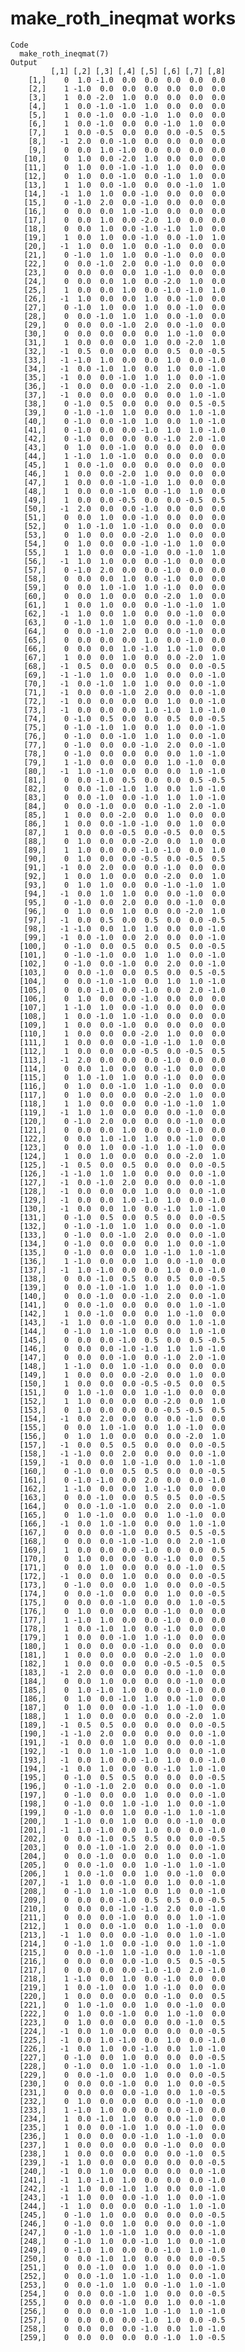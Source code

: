 # make_roth_ineqmat works

    Code
      make_roth_ineqmat(7)
    Output
             [,1] [,2] [,3] [,4] [,5] [,6] [,7] [,8]
        [1,]    0  1.0 -1.0  0.0  0.0  0.0  0.0  0.0
        [2,]    1 -1.0  0.0  0.0  0.0  0.0  0.0  0.0
        [3,]    1  0.0 -2.0  1.0  0.0  0.0  0.0  0.0
        [4,]    1  0.0 -1.0 -1.0  1.0  0.0  0.0  0.0
        [5,]    1  0.0 -1.0  0.0 -1.0  1.0  0.0  0.0
        [6,]    1  0.0 -1.0  0.0  0.0 -1.0  1.0  0.0
        [7,]    1  0.0 -0.5  0.0  0.0  0.0 -0.5  0.5
        [8,]   -1  2.0  0.0 -1.0  0.0  0.0  0.0  0.0
        [9,]    0  0.0  1.0 -1.0  0.0  0.0  0.0  0.0
       [10,]    0  1.0  0.0 -2.0  1.0  0.0  0.0  0.0
       [11,]    0  1.0  0.0 -1.0 -1.0  1.0  0.0  0.0
       [12,]    0  1.0  0.0 -1.0  0.0 -1.0  1.0  0.0
       [13,]    1  1.0  0.0 -1.0  0.0  0.0 -1.0  1.0
       [14,]   -1  1.0  1.0  0.0 -1.0  0.0  0.0  0.0
       [15,]    0 -1.0  2.0  0.0 -1.0  0.0  0.0  0.0
       [16,]    0  0.0  0.0  1.0 -1.0  0.0  0.0  0.0
       [17,]    0  0.0  1.0  0.0 -2.0  1.0  0.0  0.0
       [18,]    0  0.0  1.0  0.0 -1.0 -1.0  1.0  0.0
       [19,]    1  0.0  1.0  0.0 -1.0  0.0 -1.0  1.0
       [20,]   -1  1.0  0.0  1.0  0.0 -1.0  0.0  0.0
       [21,]    0 -1.0  1.0  1.0  0.0 -1.0  0.0  0.0
       [22,]    0  0.0 -1.0  2.0  0.0 -1.0  0.0  0.0
       [23,]    0  0.0  0.0  0.0  1.0 -1.0  0.0  0.0
       [24,]    0  0.0  0.0  1.0  0.0 -2.0  1.0  0.0
       [25,]    1  0.0  0.0  1.0  0.0 -1.0 -1.0  1.0
       [26,]   -1  1.0  0.0  0.0  1.0  0.0 -1.0  0.0
       [27,]    0 -1.0  1.0  0.0  1.0  0.0 -1.0  0.0
       [28,]    0  0.0 -1.0  1.0  1.0  0.0 -1.0  0.0
       [29,]    0  0.0  0.0 -1.0  2.0  0.0 -1.0  0.0
       [30,]    0  0.0  0.0  0.0  0.0  1.0 -1.0  0.0
       [31,]    1  0.0  0.0  0.0  1.0  0.0 -2.0  1.0
       [32,]   -1  0.5  0.0  0.0  0.0  0.5  0.0 -0.5
       [33,]   -1 -1.0  1.0  0.0  0.0  1.0  0.0 -1.0
       [34,]   -1  0.0 -1.0  1.0  0.0  1.0  0.0 -1.0
       [35,]   -1  0.0  0.0 -1.0  1.0  1.0  0.0 -1.0
       [36,]   -1  0.0  0.0  0.0 -1.0  2.0  0.0 -1.0
       [37,]   -1  0.0  0.0  0.0  0.0  0.0  1.0 -1.0
       [38,]    0 -1.0  0.5  0.0  0.0  0.0  0.5 -0.5
       [39,]    0 -1.0 -1.0  1.0  0.0  0.0  1.0 -1.0
       [40,]    0 -1.0  0.0 -1.0  1.0  0.0  1.0 -1.0
       [41,]    0 -1.0  0.0  0.0 -1.0  1.0  1.0 -1.0
       [42,]    0 -1.0  0.0  0.0  0.0 -1.0  2.0 -1.0
       [43,]    0  1.0  0.0 -1.0  0.0  0.0  0.0  0.0
       [44,]    1 -1.0  1.0 -1.0  0.0  0.0  0.0  0.0
       [45,]    1  0.0 -1.0  0.0  0.0  0.0  0.0  0.0
       [46,]    1  0.0  0.0 -2.0  1.0  0.0  0.0  0.0
       [47,]    1  0.0  0.0 -1.0 -1.0  1.0  0.0  0.0
       [48,]    1  0.0  0.0 -1.0  0.0 -1.0  1.0  0.0
       [49,]    1  0.0  0.0 -0.5  0.0  0.0 -0.5  0.5
       [50,]   -1  2.0  0.0  0.0 -1.0  0.0  0.0  0.0
       [51,]    0  0.0  1.0  0.0 -1.0  0.0  0.0  0.0
       [52,]    0  1.0 -1.0  1.0 -1.0  0.0  0.0  0.0
       [53,]    0  1.0  0.0  0.0 -2.0  1.0  0.0  0.0
       [54,]    0  1.0  0.0  0.0 -1.0 -1.0  1.0  0.0
       [55,]    1  1.0  0.0  0.0 -1.0  0.0 -1.0  1.0
       [56,]   -1  1.0  1.0  0.0  0.0 -1.0  0.0  0.0
       [57,]    0 -1.0  2.0  0.0  0.0 -1.0  0.0  0.0
       [58,]    0  0.0  0.0  1.0  0.0 -1.0  0.0  0.0
       [59,]    0  0.0  1.0 -1.0  1.0 -1.0  0.0  0.0
       [60,]    0  0.0  1.0  0.0  0.0 -2.0  1.0  0.0
       [61,]    1  0.0  1.0  0.0  0.0 -1.0 -1.0  1.0
       [62,]   -1  1.0  0.0  1.0  0.0  0.0 -1.0  0.0
       [63,]    0 -1.0  1.0  1.0  0.0  0.0 -1.0  0.0
       [64,]    0  0.0 -1.0  2.0  0.0  0.0 -1.0  0.0
       [65,]    0  0.0  0.0  0.0  1.0  0.0 -1.0  0.0
       [66,]    0  0.0  0.0  1.0 -1.0  1.0 -1.0  0.0
       [67,]    1  0.0  0.0  1.0  0.0  0.0 -2.0  1.0
       [68,]   -1  0.5  0.0  0.0  0.5  0.0  0.0 -0.5
       [69,]   -1 -1.0  1.0  0.0  1.0  0.0  0.0 -1.0
       [70,]   -1  0.0 -1.0  1.0  1.0  0.0  0.0 -1.0
       [71,]   -1  0.0  0.0 -1.0  2.0  0.0  0.0 -1.0
       [72,]   -1  0.0  0.0  0.0  0.0  1.0  0.0 -1.0
       [73,]   -1  0.0  0.0  0.0  1.0 -1.0  1.0 -1.0
       [74,]    0 -1.0  0.5  0.0  0.0  0.5  0.0 -0.5
       [75,]    0 -1.0 -1.0  1.0  0.0  1.0  0.0 -1.0
       [76,]    0 -1.0  0.0 -1.0  1.0  1.0  0.0 -1.0
       [77,]    0 -1.0  0.0  0.0 -1.0  2.0  0.0 -1.0
       [78,]    0 -1.0  0.0  0.0  0.0  0.0  1.0 -1.0
       [79,]    1 -1.0  0.0  0.0  0.0  1.0 -1.0  0.0
       [80,]   -1  1.0 -1.0  0.0  0.0  0.0  1.0 -1.0
       [81,]    0  0.0 -1.0  0.5  0.0  0.0  0.5 -0.5
       [82,]    0  0.0 -1.0 -1.0  1.0  0.0  1.0 -1.0
       [83,]    0  0.0 -1.0  0.0 -1.0  1.0  1.0 -1.0
       [84,]    0  0.0 -1.0  0.0  0.0 -1.0  2.0 -1.0
       [85,]    1  0.0  0.0 -2.0  0.0  1.0  0.0  0.0
       [86,]    1  0.0  0.0 -1.0 -1.0  0.0  1.0  0.0
       [87,]    1  0.0  0.0 -0.5  0.0 -0.5  0.0  0.5
       [88,]    0  1.0  0.0  0.0 -2.0  0.0  1.0  0.0
       [89,]    1  1.0  0.0  0.0 -1.0 -1.0  0.0  1.0
       [90,]    0  1.0  0.0  0.0 -0.5  0.0 -0.5  0.5
       [91,]   -1  0.0  2.0  0.0  0.0 -1.0  0.0  0.0
       [92,]    1  0.0  1.0  0.0  0.0 -2.0  0.0  1.0
       [93,]    0  1.0  1.0  0.0  0.0 -1.0 -1.0  1.0
       [94,]   -1  0.0  1.0  1.0  0.0  0.0 -1.0  0.0
       [95,]    0 -1.0  0.0  2.0  0.0  0.0 -1.0  0.0
       [96,]    0  1.0  0.0  1.0  0.0  0.0 -2.0  1.0
       [97,]   -1  0.0  0.5  0.0  0.5  0.0  0.0 -0.5
       [98,]   -1 -1.0  0.0  1.0  1.0  0.0  0.0 -1.0
       [99,]   -1  0.0 -1.0  0.0  2.0  0.0  0.0 -1.0
      [100,]    0 -1.0  0.0  0.5  0.0  0.5  0.0 -0.5
      [101,]    0 -1.0 -1.0  0.0  1.0  1.0  0.0 -1.0
      [102,]    0 -1.0  0.0 -1.0  0.0  2.0  0.0 -1.0
      [103,]    0  0.0 -1.0  0.0  0.5  0.0  0.5 -0.5
      [104,]    0  0.0 -1.0 -1.0  0.0  1.0  1.0 -1.0
      [105,]    0  0.0 -1.0  0.0 -1.0  0.0  2.0 -1.0
      [106,]    0  1.0  0.0  0.0 -1.0  0.0  0.0  0.0
      [107,]    1 -1.0  1.0  0.0 -1.0  0.0  0.0  0.0
      [108,]    1  0.0 -1.0  1.0 -1.0  0.0  0.0  0.0
      [109,]    1  0.0  0.0 -1.0  0.0  0.0  0.0  0.0
      [110,]    1  0.0  0.0  0.0 -2.0  1.0  0.0  0.0
      [111,]    1  0.0  0.0  0.0 -1.0 -1.0  1.0  0.0
      [112,]    1  0.0  0.0  0.0 -0.5  0.0 -0.5  0.5
      [113,]   -1  2.0  0.0  0.0  0.0 -1.0  0.0  0.0
      [114,]    0  0.0  1.0  0.0  0.0 -1.0  0.0  0.0
      [115,]    0  1.0 -1.0  1.0  0.0 -1.0  0.0  0.0
      [116,]    0  1.0  0.0 -1.0  1.0 -1.0  0.0  0.0
      [117,]    0  1.0  0.0  0.0  0.0 -2.0  1.0  0.0
      [118,]    1  1.0  0.0  0.0  0.0 -1.0 -1.0  1.0
      [119,]   -1  1.0  1.0  0.0  0.0  0.0 -1.0  0.0
      [120,]    0 -1.0  2.0  0.0  0.0  0.0 -1.0  0.0
      [121,]    0  0.0  0.0  1.0  0.0  0.0 -1.0  0.0
      [122,]    0  0.0  1.0 -1.0  1.0  0.0 -1.0  0.0
      [123,]    0  0.0  1.0  0.0 -1.0  1.0 -1.0  0.0
      [124,]    1  0.0  1.0  0.0  0.0  0.0 -2.0  1.0
      [125,]   -1  0.5  0.0  0.5  0.0  0.0  0.0 -0.5
      [126,]   -1 -1.0  1.0  1.0  0.0  0.0  0.0 -1.0
      [127,]   -1  0.0 -1.0  2.0  0.0  0.0  0.0 -1.0
      [128,]   -1  0.0  0.0  0.0  1.0  0.0  0.0 -1.0
      [129,]   -1  0.0  0.0  1.0 -1.0  1.0  0.0 -1.0
      [130,]   -1  0.0  0.0  1.0  0.0 -1.0  1.0 -1.0
      [131,]    0 -1.0  0.5  0.0  0.5  0.0  0.0 -0.5
      [132,]    0 -1.0 -1.0  1.0  1.0  0.0  0.0 -1.0
      [133,]    0 -1.0  0.0 -1.0  2.0  0.0  0.0 -1.0
      [134,]    0 -1.0  0.0  0.0  0.0  1.0  0.0 -1.0
      [135,]    0 -1.0  0.0  0.0  1.0 -1.0  1.0 -1.0
      [136,]    1 -1.0  0.0  0.0  1.0  0.0 -1.0  0.0
      [137,]   -1  1.0 -1.0  0.0  0.0  1.0  0.0 -1.0
      [138,]    0  0.0 -1.0  0.5  0.0  0.5  0.0 -0.5
      [139,]    0  0.0 -1.0 -1.0  1.0  1.0  0.0 -1.0
      [140,]    0  0.0 -1.0  0.0 -1.0  2.0  0.0 -1.0
      [141,]    0  0.0 -1.0  0.0  0.0  0.0  1.0 -1.0
      [142,]    1  0.0 -1.0  0.0  0.0  1.0 -1.0  0.0
      [143,]   -1  1.0  0.0 -1.0  0.0  0.0  1.0 -1.0
      [144,]    0 -1.0  1.0 -1.0  0.0  0.0  1.0 -1.0
      [145,]    0  0.0  0.0 -1.0  0.5  0.0  0.5 -0.5
      [146,]    0  0.0  0.0 -1.0 -1.0  1.0  1.0 -1.0
      [147,]    0  0.0  0.0 -1.0  0.0 -1.0  2.0 -1.0
      [148,]    1 -1.0  0.0  1.0 -1.0  0.0  0.0  0.0
      [149,]    1  0.0  0.0  0.0 -2.0  0.0  1.0  0.0
      [150,]    1  0.0  0.0  0.0 -0.5 -0.5  0.0  0.5
      [151,]    0  1.0 -1.0  0.0  1.0 -1.0  0.0  0.0
      [152,]    1  1.0  0.0  0.0  0.0 -2.0  0.0  1.0
      [153,]    0  1.0  0.0  0.0  0.0 -0.5 -0.5  0.5
      [154,]   -1  0.0  2.0  0.0  0.0  0.0 -1.0  0.0
      [155,]    0  0.0  1.0 -1.0  0.0  1.0 -1.0  0.0
      [156,]    0  1.0  1.0  0.0  0.0  0.0 -2.0  1.0
      [157,]   -1  0.0  0.5  0.5  0.0  0.0  0.0 -0.5
      [158,]   -1 -1.0  0.0  2.0  0.0  0.0  0.0 -1.0
      [159,]   -1  0.0  0.0  1.0 -1.0  0.0  1.0 -1.0
      [160,]    0 -1.0  0.0  0.5  0.5  0.0  0.0 -0.5
      [161,]    0 -1.0 -1.0  0.0  2.0  0.0  0.0 -1.0
      [162,]    1 -1.0  0.0  0.0  1.0 -1.0  0.0  0.0
      [163,]    0  0.0 -1.0  0.0  0.5  0.5  0.0 -0.5
      [164,]    0  0.0 -1.0 -1.0  0.0  2.0  0.0 -1.0
      [165,]    0  1.0 -1.0  0.0  0.0  1.0 -1.0  0.0
      [166,]   -1  0.0  1.0 -1.0  0.0  0.0  1.0 -1.0
      [167,]    0  0.0  0.0 -1.0  0.0  0.5  0.5 -0.5
      [168,]    0  0.0  0.0 -1.0 -1.0  0.0  2.0 -1.0
      [169,]    1  0.0  0.0  0.0 -1.0  0.0  0.0  0.5
      [170,]    0  1.0  0.0  0.0  0.0 -1.0  0.0  0.5
      [171,]    0  0.0  1.0  0.0  0.0  0.0 -1.0  0.5
      [172,]   -1  0.0  0.0  1.0  0.0  0.0  0.0 -0.5
      [173,]    0 -1.0  0.0  0.0  1.0  0.0  0.0 -0.5
      [174,]    0  0.0 -1.0  0.0  0.0  1.0  0.0 -0.5
      [175,]    0  0.0  0.0 -1.0  0.0  0.0  1.0 -0.5
      [176,]    0  1.0  0.0  0.0  0.0 -1.0  0.0  0.0
      [177,]    1 -1.0  1.0  0.0  0.0 -1.0  0.0  0.0
      [178,]    1  0.0 -1.0  1.0  0.0 -1.0  0.0  0.0
      [179,]    1  0.0  0.0 -1.0  1.0 -1.0  0.0  0.0
      [180,]    1  0.0  0.0  0.0 -1.0  0.0  0.0  0.0
      [181,]    1  0.0  0.0  0.0  0.0 -2.0  1.0  0.0
      [182,]    1  0.0  0.0  0.0  0.0 -0.5 -0.5  0.5
      [183,]   -1  2.0  0.0  0.0  0.0  0.0 -1.0  0.0
      [184,]    0  0.0  1.0  0.0  0.0  0.0 -1.0  0.0
      [185,]    0  1.0 -1.0  1.0  0.0  0.0 -1.0  0.0
      [186,]    0  1.0  0.0 -1.0  1.0  0.0 -1.0  0.0
      [187,]    0  1.0  0.0  0.0 -1.0  1.0 -1.0  0.0
      [188,]    1  1.0  0.0  0.0  0.0  0.0 -2.0  1.0
      [189,]   -1  0.5  0.5  0.0  0.0  0.0  0.0 -0.5
      [190,]   -1 -1.0  2.0  0.0  0.0  0.0  0.0 -1.0
      [191,]   -1  0.0  0.0  1.0  0.0  0.0  0.0 -1.0
      [192,]   -1  0.0  1.0 -1.0  1.0  0.0  0.0 -1.0
      [193,]   -1  0.0  1.0  0.0 -1.0  1.0  0.0 -1.0
      [194,]   -1  0.0  1.0  0.0  0.0 -1.0  1.0 -1.0
      [195,]    0 -1.0  0.5  0.5  0.0  0.0  0.0 -0.5
      [196,]    0 -1.0 -1.0  2.0  0.0  0.0  0.0 -1.0
      [197,]    0 -1.0  0.0  0.0  1.0  0.0  0.0 -1.0
      [198,]    0 -1.0  0.0  1.0 -1.0  1.0  0.0 -1.0
      [199,]    0 -1.0  0.0  1.0  0.0 -1.0  1.0 -1.0
      [200,]    1 -1.0  0.0  1.0  0.0  0.0 -1.0  0.0
      [201,]   -1  1.0 -1.0  0.0  1.0  0.0  0.0 -1.0
      [202,]    0  0.0 -1.0  0.5  0.5  0.0  0.0 -0.5
      [203,]    0  0.0 -1.0 -1.0  2.0  0.0  0.0 -1.0
      [204,]    0  0.0 -1.0  0.0  0.0  1.0  0.0 -1.0
      [205,]    0  0.0 -1.0  0.0  1.0 -1.0  1.0 -1.0
      [206,]    1  0.0 -1.0  0.0  1.0  0.0 -1.0  0.0
      [207,]   -1  1.0  0.0 -1.0  0.0  1.0  0.0 -1.0
      [208,]    0 -1.0  1.0 -1.0  0.0  1.0  0.0 -1.0
      [209,]    0  0.0  0.0 -1.0  0.5  0.5  0.0 -0.5
      [210,]    0  0.0  0.0 -1.0 -1.0  2.0  0.0 -1.0
      [211,]    0  0.0  0.0 -1.0  0.0  0.0  1.0 -1.0
      [212,]    1  0.0  0.0 -1.0  0.0  1.0 -1.0  0.0
      [213,]   -1  1.0  0.0  0.0 -1.0  0.0  1.0 -1.0
      [214,]    0 -1.0  1.0  0.0 -1.0  0.0  1.0 -1.0
      [215,]    0  0.0 -1.0  1.0 -1.0  0.0  1.0 -1.0
      [216,]    0  0.0  0.0  0.0 -1.0  0.5  0.5 -0.5
      [217,]    0  0.0  0.0  0.0 -1.0 -1.0  2.0 -1.0
      [218,]    1 -1.0  0.0  1.0  0.0 -1.0  0.0  0.0
      [219,]    1  0.0 -1.0  0.0  1.0 -1.0  0.0  0.0
      [220,]    1  0.0  0.0  0.0  0.0 -1.0  0.0  0.5
      [221,]    0  1.0 -1.0  0.0  1.0  0.0 -1.0  0.0
      [222,]    0  1.0  0.0 -1.0  0.0  1.0 -1.0  0.0
      [223,]    0  1.0  0.0  0.0  0.0  0.0 -1.0  0.5
      [224,]   -1  0.0  1.0  0.0  0.0  0.0  0.0 -0.5
      [225,]   -1  0.0  1.0 -1.0  0.0  1.0  0.0 -1.0
      [226,]   -1  0.0  1.0  0.0 -1.0  0.0  1.0 -1.0
      [227,]    0 -1.0  0.0  1.0  0.0  0.0  0.0 -0.5
      [228,]    0 -1.0  0.0  1.0 -1.0  0.0  1.0 -1.0
      [229,]    0  0.0 -1.0  0.0  1.0  0.0  0.0 -0.5
      [230,]    0  0.0  0.0 -1.0  0.0  1.0  0.0 -0.5
      [231,]    0  0.0  0.0  0.0 -1.0  0.0  1.0 -0.5
      [232,]    0  1.0  0.0  0.0  0.0  0.0 -1.0  0.0
      [233,]    1 -1.0  1.0  0.0  0.0  0.0 -1.0  0.0
      [234,]    1  0.0 -1.0  1.0  0.0  0.0 -1.0  0.0
      [235,]    1  0.0  0.0 -1.0  1.0  0.0 -1.0  0.0
      [236,]    1  0.0  0.0  0.0 -1.0  1.0 -1.0  0.0
      [237,]    1  0.0  0.0  0.0  0.0 -1.0  0.0  0.0
      [238,]    1  0.0  0.0  0.0  0.0  0.0 -1.0  0.5
      [239,]   -1  1.0  0.0  0.0  0.0  0.0  0.0 -0.5
      [240,]   -1  0.0  1.0  0.0  0.0  0.0  0.0 -1.0
      [241,]   -1  1.0 -1.0  1.0  0.0  0.0  0.0 -1.0
      [242,]   -1  1.0  0.0 -1.0  1.0  0.0  0.0 -1.0
      [243,]   -1  1.0  0.0  0.0 -1.0  1.0  0.0 -1.0
      [244,]   -1  1.0  0.0  0.0  0.0 -1.0  1.0 -1.0
      [245,]    0 -1.0  1.0  0.0  0.0  0.0  0.0 -0.5
      [246,]    0 -1.0  0.0  1.0  0.0  0.0  0.0 -1.0
      [247,]    0 -1.0  1.0 -1.0  1.0  0.0  0.0 -1.0
      [248,]    0 -1.0  1.0  0.0 -1.0  1.0  0.0 -1.0
      [249,]    0 -1.0  1.0  0.0  0.0 -1.0  1.0 -1.0
      [250,]    0  0.0 -1.0  1.0  0.0  0.0  0.0 -0.5
      [251,]    0  0.0 -1.0  0.0  1.0  0.0  0.0 -1.0
      [252,]    0  0.0 -1.0  1.0 -1.0  1.0  0.0 -1.0
      [253,]    0  0.0 -1.0  1.0  0.0 -1.0  1.0 -1.0
      [254,]    0  0.0  0.0 -1.0  1.0  0.0  0.0 -0.5
      [255,]    0  0.0  0.0 -1.0  0.0  1.0  0.0 -1.0
      [256,]    0  0.0  0.0 -1.0  1.0 -1.0  1.0 -1.0
      [257,]    0  0.0  0.0  0.0 -1.0  1.0  0.0 -0.5
      [258,]    0  0.0  0.0  0.0 -1.0  0.0  1.0 -1.0
      [259,]    0  0.0  0.0  0.0  0.0 -1.0  1.0 -0.5

